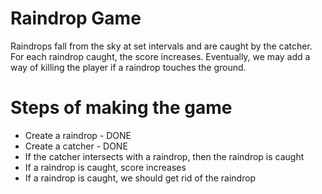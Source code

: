 Raindrop Game
=============

Raindrops fall from the sky at set intervals and are caught by the catcher.  For each raindrop caught, the score increases.  Eventually, we may add a way of killing the player if a raindrop touches the ground.

Steps of making the game
========================
* Create a raindrop - DONE
* Create a catcher - DONE
* If the catcher intersects with a raindrop, then the raindrop is caught
* If a raindrop is caught, score increases
* If a raindrop is caught, we should get rid of the raindrop